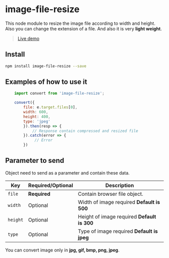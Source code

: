 # image-file-resize
 
This node module to resize the image file according to width and height. Also you can change the extension of a file. And also it is very **light weight**.

> [Live demo](https://react-rggk21.stackblitz.io/)

## Install

```sh
npm install image-file-resize --save
```
## Examples of how to use it

```javascript
    import convert from 'image-file-resize';

    convert({ 
        file: e.target.files[0],  
        width: 600, 
        height: 400, 
        type: 'jpeg'
        }).then(resp => {
            // Response contain compressed and resized file
        }).catch(error => {
             // Error
        })
```

## Parameter to send
 Object need to send as a parameter and contain these data.

| Key | Required/Optional | Description |
| --- | --- | --- |
| `file` | **Required** | Contain browser file object. |
| `width` | Optional | Width of image required **Default is 500** |
| `height` | Optional | Height of image required **Default is 300** |
| `type` | Optional | Type of image required **Default is jpeg** |


You can convert image only in **jpg, gif, bmp, png, jpeg**.
